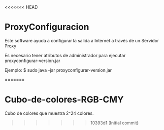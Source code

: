 <<<<<<< HEAD
# ProxyConfiguracion
Este software ayuda a configurar la salida a Internet a través de un Servidor Proxy

Es necesario tener atributos de administrador para ejecutar proxyconfigurar-version.jar

Ejemplo: $ sudo java -jar proxyconfigurar-version.jar

=======
# Cubo-de-colores-RGB-CMY
Cubo de colores que muestra 2^24 colores. 
>>>>>>> 10393d1 (Initial commit)
